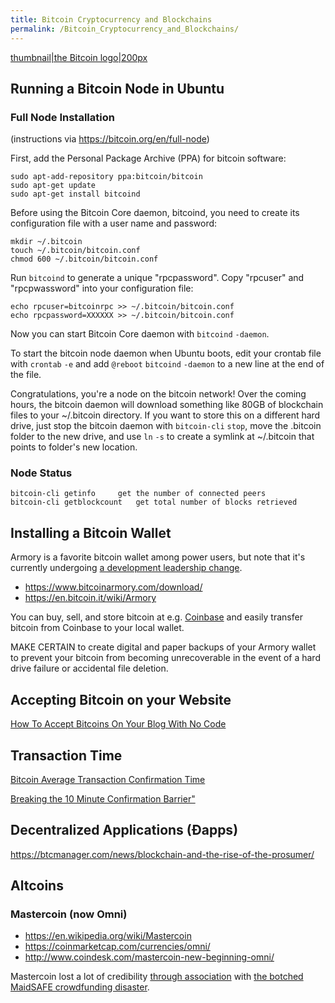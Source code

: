 ```yaml
---
title: Bitcoin Cryptocurrency and Blockchains
permalink: /Bitcoin_Cryptocurrency_and_Blockchains/
---
```


[thumbnail|the Bitcoin logo|200px](/File:bitcoin-logo.png "wikilink")

Running a Bitcoin Node in Ubuntu
--------------------------------

### Full Node Installation

(instructions via <https://bitcoin.org/en/full-node>)

First, add the Personal Package Archive (PPA) for bitcoin software:

    sudo apt-add-repository ppa:bitcoin/bitcoin
    sudo apt-get update
    sudo apt-get install bitcoind

Before using the Bitcoin Core daemon, bitcoind, you need to create its configuration file with a user name and password:

    mkdir ~/.bitcoin
    touch ~/.bitcoin/bitcoin.conf
    chmod 600 ~/.bitcoin/bitcoin.conf

Run `bitcoind` to generate a unique "rpcpassword". Copy "rpcuser" and "rpcpwassword" into your configuration file:

    echo rpcuser=bitcoinrpc >> ~/.bitcoin/bitcoin.conf
    echo rpcpassword=XXXXXX >> ~/.bitcoin/bitcoin.conf

Now you can start Bitcoin Core daemon with `bitcoind` `-daemon`.

To start the bitcoin node daemon when Ubuntu boots, edit your crontab file with `crontab` `-e` and add `@reboot` `bitcoind` `-daemon` to a new line at the end of the file.

Congratulations, you're a node on the bitcoin network! Over the coming hours, the bitcoin daemon will download something like 80GB of blockchain files to your ~/.bitcoin directory. If you want to store this on a different hard drive, just stop the bitcoin daemon with `bitcoin-cli` `stop`, move the .bitcoin folder to the new drive, and use `ln` `-s` to create a symlink at ~/.bitcoin that points to folder's new location.

### Node Status

    bitcoin-cli getinfo     get the number of connected peers
    bitcoin-cli getblockcount   get total number of blocks retrieved

Installing a Bitcoin Wallet
---------------------------

Armory is a favorite bitcoin wallet among power users, but note that it's currently undergoing [a development leadership change](https://bitcointalk.org/index.php?topic=1351792.0).

-   <https://www.bitcoinarmory.com/download/>
-   <https://en.bitcoin.it/wiki/Armory>

You can buy, sell, and store bitcoin at e.g. [Coinbase](https://coinbase.com) and easily transfer bitcoin from Coinbase to your local wallet.

MAKE CERTAIN to create digital and paper backups of your Armory wallet to prevent your bitcoin from becoming unrecoverable in the event of a hard drive failure or accidental file deletion.

Accepting Bitcoin on your Website
---------------------------------

[How To Accept Bitcoins On Your Blog With No Code](http://gary-rowe.com/agilestack/2012/01/09/how-to-accept-bitcoins-on-your-blog-with-no-code/)

Transaction Time
----------------

[Bitcoin Average Transaction Confirmation Time](https://www.quandl.com/data/BCHAIN/ATRCT-Bitcoin-Average-Transaction-Confirmation-Time)

[Breaking the 10 Minute Confirmation Barrier"](https://blog.blockcypher.com/we-broke-the-10-minute-bitcoin-confirmation-barrier-a9d53a505b05#.m8d6iiz7z)

Decentralized Applications (Đapps)
----------------------------------

<https://btcmanager.com/news/blockchain-and-the-rise-of-the-prosumer/>

Altcoins
--------

### Mastercoin (now Omni)

-   <https://en.wikipedia.org/wiki/Mastercoin>
-   <https://coinmarketcap.com/currencies/omni/>
-   <http://www.coindesk.com/mastercoin-new-beginning-omni/>

Mastercoin lost a lot of credibility [through association](https://bitcointalk.org/index.php?topic=579797.0) with [the botched MaidSAFE crowdfunding disaster](http://www.forbes.com/sites/kashmirhill/2014/06/03/mastercoin-maidsafe-crowdsale/).

